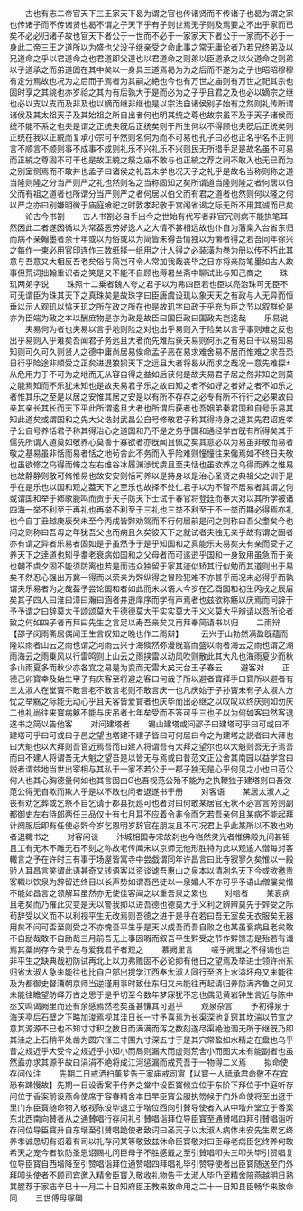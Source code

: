 <!-- { "loadSidebar": true } -->
　　古也有志二帝官天下三王家天下曷为谓之官也传诸贤而不传诸子也曷为谓之家也传诸子而不传诸贤也曷不谓之子天下乎有子则世焉无子则及焉要之不出乎家而已矣不必必归诸子故也官天下者公于一世而不必于一家家天下者公于一家而不必于一身此二帝三王之道所以为盛也父没子继亲受之命此事之常无庸论者乃若兄终弟及以兄道命之乎以君道命之也君道即父道也以君道命之则弟以臣道承之以父道命之则弟以子道承之而弟道固在其中矣以一身具三道焉曷为为之后而不遂为之子也昭昭穆穆有定分焉故也况为之后而子焉者为其嗣之絶也今也有万世之庙则有万世之祀其宗也固时享之其祧也亦岁祫之其为有后孰大于是而必为之子乎且君之及也必以嫡宗之继也必以支以支而及非及也以嫡而继非继也是以宗法自诸侯别子始有之然则礼传所谓诸侯及其太祖天子及其始祖之所自出者何也明其统之尊也故宗虽不及于天子诸侯而统不能不系之也夫是谓之正统夫旣后正统矣则于所生何以不得顾也夫旣后正统矣则正统在我以正綂而复承小宗可乎然则名何为而不可易也孔子曰必也正名乎名不正则言不顺言不顺则事不成事不成则礼乐不兴礼乐不兴则民无所措手足是故名虽不可易而正綂之尊固不可干也是故正綂之祭之庙不敢与也正綂之荐之祠不敢入也无已而为之别室侧焉而不敢并也孟子曰诸侯之礼吾未学也况天子之礼乎是故名当称则称之道当隆则隆之分当严则严之礼也然则名之当称固知之矣所谓道当隆则隆之者何居以伯父而有祖之道者也所谓分当严则严之者何居以伯父而有君之道者也然则何以隆之何以严之亦曰别嫌明微于庙庭飨祀之时敦孝起敬于宫闱省谒之际无所不用其诚而已矣
　　论古今书劄
　　古人书劄必自手出今之世始有代写者非官冗则病不能执笔耳然因此二者遂因循以为常葢恶劳好逸人之大情不甚相远故也仆自为藩臬入台省东归而病不亲翰墨者余十年或以为俗或以为简皆未得吾情独以为懒者得之若吾同年徐兴之每作一柬必用官印连作三数纸择一纸用之计人得之必装潢为巻为册以传不朽此其意与吾意又大相反吾老矣俗与简岂可令人常加我哉丧毕之日亦将亲防笔墨如古人故事但荒词拙翰重识者之笑是又不能不自顾也溽暑坐斋中聊试此与知己商之
　　珠玑两弟字说
　　珠照十二乗者魏人夸之君子以为弗四臣若也臣以亮治珠可无臣不可无谓臣为珠其天下之真珠矣是故珠字曰臣唐虞设玑以象天天之有政与人无异而恒垂以示人观玑以恊天玑之所在政之所在也是故玑字曰政于乎充为臣之节以叙群伦是亦为臣端为政之本以酬庻物是亦为政是故臣曰国臣政曰国政夫岂逺哉
　　乐易说
　　夫易何为者也夫易以言乎地则险之对也出乎易则入于险矣以言乎事则难之反也出乎易则入乎难矣吾闻君子务远且大者而先难后获夫易则何乐之有易曰干以易知易知则可久可久则贤人之德中庸尚居易俟命孟子恶在易求难舍易不居而惟难之求吾恐日行乎险途非顺受之正矣进退狼狈天下之远且大者将曷从而求之哉况一意先难探从危用力于不可为之地而无从容自得之益如后获何是故夫易君子居之然非知之则莫之能焉知而不乐犹未知也是故夫易君子乐之故曰知之者不如好之者好之者不如乐之者惟其乐之至是以居之安惟其居之安是以有所不存存之必专有所不行行之必果故曰亲其亲长其长而天下平此所谓逺且大者也所谓后获者也吾姻弟秦君国和自号乐易其知此道矣或谓国和之先大父诰封武昌公自号修敬君子称其得持身之道其先君诏旌孝子公自号养恬君子称其得治心之道国和乃不是之务乎国和通经学古旣有所得矣其于儒先所谓入道莫如敬养心莫善于寡欲者亦旣闻且佩之矣其意必以为易虽非敬而易者敬之基易虽非恬而易者恬之地茍舎此不务而入乎险难则憧憧往来儳焉如不终日夫敬也虽欲修之乌得而脩之左右维谷冰履渊渉忧虞且至夫恬也虽欲养之乌得而养之惟易也故静静则敬可脩惟易也故安安则恬可养以是持身以是治心圣贤之典祖父之训于是乎在是乐也以国和观之葢天下之至乐也故择不处仁君子以为不智不居易者其谓之何或谓国和举于鄕歌鹿鸣而贡于天子防天下士试于春官将登廷而奉大对以其所学被诸四海一举不利至于再礼也再举不利至于三礼也三举不利至于不一举而期必得焉亦礼也今自丁丑越庚辰癸未至今丙戌皆辤劝驾而不行何居前是问之则称曰吾父耋矣今也问之则称曰吾母之年犹吾父也而病且久矣彼天下之就试者夫独无亲乎故有谓之固者亦有谓之异者乐易者固如是乎虽然予于是乎知国和之真能乐夫易矣夫有亲而受子之养天下之逹道也矧乎耋老衰病如国和之父母者而可逺逰乎国和一身致用虽急而于亲也朝不虞夕固不能须防离也若是而违众独留于家其迹似矫其行似勉而其道则出于易矣不然忍心强出万冀一得而以荣亲为辤纵得之冒险犯难不亦甚乎而况未必得乎而孰谓夫乐易者为之哉葢予尝论国和者如此而未以语人今岁在乙酉国和初生丙戌之辰屇矣其子四人曰淮曰漳曰瀚曰涵者并逰庠序而学有声焉者也兹欲称觞以庆焉而问辞于予予谓之曰辞莫大于颂颂莫大于德德莫大于实实莫大于义义莫大乎辨请以吾所论者致之何如四子者再拜曰先生之言足以寿吾亲矣又再拜奉简请书以归
　　二雨辩【邵子闵雨斋居偶闻王生言叹知之晩也作二雨辩】
　　云兴于山勃然满盈旣蕴而隆以雨者山云之雨也谓之河雨云兴于海倐然弥漫旣翕而盛以雨者海云之雨也谓之潮雨海云之雨乗风以行雷鸣则止山云之雨挟雷以动风吹则散此其大凡也海雨夏少而秋多山雨夏多而秋少亦各宜之易是为变而无雷大矣天台王子春云
　　避客对
　　正德己卯寳幸及始生甲子有庆客至将避之客曰何哉子所以避者寳拜手曰寳所以避者有三太淑人在堂寳不敢言老不敢言老则不敢言庆一也凡庆始于子孙寳未有子太淑人方忧之举觞之际能无动心乎且夫客皆爱寳者也庆毕而出必继之以叹叹以终庆则如勿庆二也礼尚往来寳病躯不能与庆吊者七年矣受而不答可乎三也子以为何如客曰然客退遂书之简以告他客
　　对问建塔者
　　锡山建塔或问邵子曰建塔可乎曰可或曰不建塔可乎曰可或曰子邑之望也塔建不建子皆曰可何居曰今之为建塔之説者曰大拜也曰大魁也以大拜则吾官近焉吾而曰建人将谓吾有大拜之望尔也以大魁则吾无子焉吾而曰不建人将谓吾无大魁之望吾是以皆无与焉或曰昔范文正公舍其南园以益学宫曰説者谓兹地当世出宰相与其私于一家不若公于一郡子独无是心乎何见之小也曰范公何人也其心胸德量何如也其言固由也吾视范公殆不能为之执鞭独于建塔则曰吾效范公得无自欺而欺人乎是以不敢也问者退遂书于册
　　对客语
　　某居太淑人之丧有劝乞葬或乞祭不自乞请于郡县抚廵可也者对曰何敢某居官无状不必言言劳则副都御史左右侍郞两任三品仅十有七月耳不应着令非令而乞若吾亲何且某病不能起拜计阕服后即有任使必辤今岁乞恩明岁辞官在朋友且不可况君上乎此某所以不敢也劝者退輙书之
　　对客闲谈
　　汴城相国寺宋故刹也今岿然灵光者惟佛殿九间甚钜且工有无木不雕无石不刻之称故老传闻宋以京师无他形胜特为此以观逺人僧每对客輙言之予在许时三有事于场屋皆寓寺中尝戯谓同年许昌言曰此寺寂寥久矣惟以一殿骄人耳昌言笑谓此语甚奇又转语客以资谈谑吾惠山之泉本以清冽名天下今或欲邀贵客輙以饮泉为辞留连终日以长声势如谓吾邑徒以一泉媚人不亦可乎予语山僧屡矣惜不能如昌言之领解耳虽然亦无使佳客闻之以重吾泉之累也
　　对唁者
　　某衰病且老矣而乃罹此灾变是天以警我抑以进吾德也德莫大于义利之辨辨莫先于辤受之际茍辞受以义而不以利视平生无改焉则吾德之进于是乎在若曰吾无室矣无衣服矣无器用矣不问可否至则受之不亦愧吾平生乎是天以成吾而吾自败之也某虽衰病且老矣敢不自励哉敢不自励哉三月前吾无上事因暇而叙吾平生辤受之节作辤馈志是殆若有谶焉其藁尚存今录于左与爱我君子者观之
　　慕阙里言
　　嗟乎阙里之不得谒也岂非平生之缺典哉初防试再北上以力弗赡固不必论抑有他日之望焉及举进士领许州东归省太淑人急未能往也比自户部出提学江西奉太淑人同行至济上水溢坏舟又未能往及为都御史督漕朝京师当逆瑾用事时致仕东归又未能往再起请归养防满齐鲁之间又未能往瞻望防峄万古之思于是乎切至今数年梦寐犹不忘也偶见黄岩钟生言近与陈中丞文鸣谒阙里而还有余感焉然老矣虽甚慊其可追乎
　　观泉杂言
　　予初得泉于海天亭后石壁之下略加浚焉视其洼日长一寸予喜焉为长渠深池复窍其坎湍以节宣之意其源源不已也不知寸寸积之数日而满满而泻之数刻遂尽渠絶池涸无所于继旣乃即其洼之上石稍平处凿为圆穴径三寸围九寸深五寸于是其穴常盈如水精之在盘也乌乎昔之规近乎大受今之规近乎小知小而局则漏大而虚则荒舍小而图大未有能副者也虽然盍亦求其源乎故曰涓涓不絶将成江河惩漏而戒荒吾于一物得二义焉
　　拟命使存问仪注
　　先期二日戒洒扫薰芗告于家庙戒司賔【以寳一人祗承君命敬不在宾恐有踈慢故】先期一日设香案于侍养之堂中设臣寳候立位于东阶下拜位于中庭听存问位于香案前设燕命使席于容春精舍本日早臣寳公服执笏候于门外命使将至出迓于里门东臣寳随命物入敬视陈设毕退立于堦位西向引賛导使者入从中堦升堂立于香案东北西南向賛者从之通賛唱行存问礼引賛唱诣拜位导臣寳至通賛唱四拜引賛唱诣听存问位导臣寳升自东堦至引賛唱跪使者致词曰圣天子以太淑人病体未安先生累乞终养孝诚恳切有诏着有司以礼存问某等敬致兹休命臣寳敬对曰臣母老病臣乞终养何敢希天之宠今者钦防圣恩诏赐礼问臣母子不胜感戴之至引賛唱叩头三叩头毕引赞唱复位导臣寳自西堦降至引赞唱诣拜位通赞唱四拜唱礼毕引赞导使者出臣寳随送至门外拜叩头使者不顾司宾邀入精舍臣寳入敬收礼物告于太淑人毕乃至精舍陪燕越明日熟其腥荐于家庙辛巳十一月二十日知府臣王教来致命用之二十一日知县臣畅华来致命同
　　三世傅母塜碣
